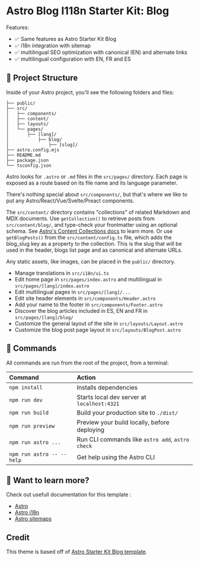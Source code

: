 # Astro Blog I118n Starter Kit: Blog

Features:

- ✅ Same features as Astro Starter Kit Blog
- ✅ i18n integration with sitemap
- ✅ multilingual SEO optimization with canonical (EN) and alternate links
- ✅ multilingual configuration with EN, FR and ES

## 🚀 Project Structure

Inside of your Astro project, you'll see the following folders and files:

```text
├── public/
├── src/
│   ├── components/
│   ├── content/
│   ├── layouts/
│   └── pages/
│       ├── [lang]/
│           ├── blog/
│               ├── [slug]/
├── astro.config.mjs
├── README.md
├── package.json
└── tsconfig.json
```

Astro looks for `.astro` or `.md` files in the `src/pages/` directory. Each page is exposed as a route based on its file name and its language parameter.

There's nothing special about `src/components/`, but that's where we like to put any Astro/React/Vue/Svelte/Preact components.

The `src/content/` directory contains "collections" of related Markdown and MDX documents.
Use `getCollection()` to retrieve posts from `src/content/blog/`, and type-check your frontmatter using an optional schema. See [Astro's Content Collections docs](https://docs.astro.build/en/guides/content-collections/) to learn more.
Or use `getBlogPosts()` from the `src/content/config.ts` file, which adds the blog_slug key as a property to the collection. This is the slug that will be used in the header, blogs list page and as canonical and alternate URLs.

Any static assets, like images, can be placed in the `public/` directory.

- Manage translations in `src/i18n/ui.ts`
- Edit home page in `src/pages/index.astro` and multilingual in `src/pages/[lang]/index.astro`
- Edit multilingual pages in `src/pages/[lang]/...`
- Edit site header elements in `src/components/Header.astro`
- Add your name to the footer in `src/components/Footer.astro`
- Discover the blog articles included in ES, EN and FR in `src/pages/[lang]/blog/`
- Customize the general layout of the site in `src/layouts/Layout.astro`
- Customize the blog post page layout in `src/layouts/BlogPost.astro`

## 🧞 Commands

All commands are run from the root of the project, from a terminal:

| Command                   | Action                                           |
| :------------------------ | :----------------------------------------------- |
| `npm install`             | Installs dependencies                            |
| `npm run dev`             | Starts local dev server at `localhost:4321`      |
| `npm run build`           | Build your production site to `./dist/`          |
| `npm run preview`         | Preview your build locally, before deploying     |
| `npm run astro ...`       | Run CLI commands like `astro add`, `astro check` |
| `npm run astro -- --help` | Get help using the Astro CLI                     |

## 👀 Want to learn more?

Check out usefull documentation for this template :

- [Astro](https://docs.astro.build)
- [Astro i18n](https://docs.astro.build/en/recipes/i18n/)
- [Astro sitemaps](https://docs.astro.build/en/guides/integrations-guide/sitemap/)

## Credit

This theme is based off of [Astro Starter Kit Blog template](https://github.com/withastro/astro/tree/latest/examples/blog).
